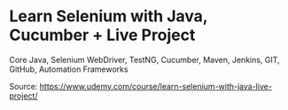 # Learn Selenium with Java, Cucumber + Live Project

Core Java, Selenium WebDriver, TestNG,  Cucumber, Maven, Jenkins, GIT, GitHub, Automation Frameworks

Source: https://www.udemy.com/course/learn-selenium-with-java-live-project/
